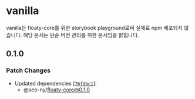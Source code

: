 # vanilla

vanilla는 floaty-core를 위한 storybook playground로써 실제로 npm 배포되지 않습니다. 해당 문서는 단순 버전 관리를 위한 문서임을 밝힙니다.

## 0.1.0

### Patch Changes

- Updated dependencies [[`76f9bc1`](https://github.com/seo-ny/floaty/commit/76f9bc100cf66c26597a6290203caa45f0d57b0a)]:
  - @seo-ny/floaty-core@0.1.0
